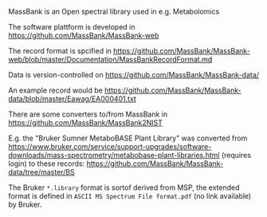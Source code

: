 MassBank is an Open spectral library used in e.g. Metabolomics

The software plattform is developed in https://github.com/MassBank/MassBank-web

The record format is spcified in https://github.com/MassBank/MassBank-web/blob/master/Documentation/MassBankRecordFormat.md

Data is version-controlled on https://github.com/MassBank/MassBank-data/

An example record would be https://github.com/MassBank/MassBank-data/blob/master/Eawag/EA000401.txt

There are some converters to/from MassBank in https://github.com/MassBank/MassBank2NIST

E.g. the "Bruker Sumner MetaboBASE Plant Library" was converted 
from https://www.bruker.com/service/support-upgrades/software-downloads/mass-spectrometry/metabobase-plant-libraries.html (requires login) 
to these records: https://github.com/MassBank/MassBank-data/tree/master/BS

The Bruker `*.library` format is sortof derived from MSP, 
the extended format is defined in `ASCII MS Spectrum File format.pdf` (no link available) by Bruker. 


